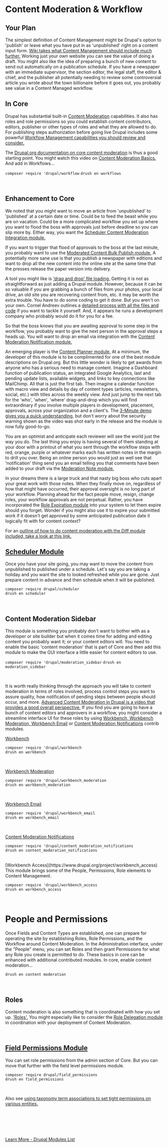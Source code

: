 
# Content Moderation & Workflow

## Your Plan

The simplest definition of Content Management might be Drupal's option to 'publish' or leave what you have put in as 'unpublished' right on a content input form. [Wiki takes what Content Management should include much further.](https://en.wikipedia.org/wiki/Content_moderation)   Working just your own website you can see the value of doing a draft.  You might also like the idea of preparing a bunch of new content to send out automatically on a publication schedule.   If you have a newspaper with an immediate supervisor, the section editor, the legal staff, the editor & chief, and the publisher all potentially needing to review some controversial article you wrote about the town billionaire before it goes out, you probably see value in a Content Managed workflow.  

## In Core

Drupal has substantial built-in [Content Moderation](https://www.drupal.org/docs/8/core/modules/content-moderation/overview) capabilities.  It also has roles and role permissions so you could establish content contributors, editors, publisher or other types of roles and what they are allowed to do.  For publishing steps authorization before going live Drupal includes some powerful [Workflow Management capabilities you should review and consider.](https://www.drupal.org/docs/8/core/modules/workflows/overview)

The [Drupal.org documentation on core content moderation](https://www.drupal.org/docs/8/core/modules/content-moderation/overview) is thus a good starting point. You might watch this video on [Content Moderation Basics.](https://www.youtube.com/watch?v=8R2qiFMU8v8)  And add in Workflows...<br>

`composer require 'drupal/workflow`
`drush en workflows`

<br>




## Enhancement to Core

We noted that you might want to move an article from 'unpublished' to 'published' at a certain date or time.  Could be to feed the beast while you are on vacation.  Could be a more complicated workflow you set up where you want to flood the boss with approvals just before deadline so you can slip more by.  Either way, you want the [Scheduler Content Moderation Integration module.](https://www.drupal.org/project/scheduler_content_moderation_integration)

If you want to trigger that flood of approvals to the boss at the last minute, you probably want to use the [Moderated Content Bulk Publish module.](https://www.drupal.org/project/moderated_content_bulk_publish)  A potentially more sane use is that you publish a newspaper with editions and want to drop all the new content into the online site at the same time that the presses release the paper version into delivery.

A tool you might like is ['drag and drop' file loading.](https://cornel.co/article/drag-and-drop-file-uploader-progressbar-wire-drupal)   Getting it is not as straightforward as just adding a Drupal module.  However, because it can be so valuable if you are grabbing a bunch of files from your photos, your local drive, an old site you are recovering content from, etc. it may be worth the extra trouble.   You have to do some coding to get it done.  But you aren't on your own.  Cornel Andreev outlines a [detailed process with all the files and code](https://cornel.co/article/drag-and-drop-file-uploader-progressbar-wire-drupal) if you want to tackle it yourself.  And, it appears he runs a development company who probably would do it for you for a fee. 

So that the boss knows that you are awaiting approval to some step in the workflow, you probably want to give the next person in the approval steps a heads up.   You will want to drop an email via integration with the [Content Moderation Notification module.](https://www.drupal.org/project/content_moderation_notifications)

An emerging player is the [Content Planner module.](https://www.drupal.org/project/content_planner)  At a minimum, the developer of this module is to be complimented for one of the best module descriptions on Drupal.org.   But this little wonder is likely to get awards from anyone who has a serious need to manage content.  Imagine a Dashboard function of publication status, an integrated Google Analytics, last and pending update lists, available widgets, and links to key connections like MailChimp.  All that is just the first tab.  Then imagine a calendar function with macro view and details by day of content types (articles, newsletters, social, etc.) with titles across the weekly view.  And just jump to the next tab for the 'who', 'when', 'where' drag-and-drop which you will find extraordinary if you involve multiple players in development, placement, approvals, across your organization and a client's.  The [3-Minute demo gives you a quick understanding,](https://www.youtube.com/watch?v=8TzJZR2j_34) but don't worry about the security warning shown as the video was shot early in the release and the module is now fully good-to-go.

You are an optimist and anticipate each reviewer will see the world just the way you do.  The last thing you enjoy is having several of them standing at your door with a printout of what you sent through the workflow steps with red, orange, purple or whatever marks each has written notes in the margin to drill you over.  Being an online person you would just as well see that 'notification' thing send you an email telling you that comments have been added to your draft via the [Moderation Note module.](https://www.drupal.org/project/moderation_note)

In your dreams there is a large truck and that nasty big boss who cuts apart your great work with those notes.  When they finally move on, regardless of how that might have occurred, their approval oversight is no long part of your workflow.  Planning ahead for the fact people move, resign, change roles, your workflow approvals are not perpetual.  Rather, you have incorporated the [Role Expiration module](https://www.drupal.org/project/role_expire) into your system to let them expire should you forget.  Wonder if you might also use it to expire your submitted work if it doesn't get approved by some anticipated publication date it logically fit with for content context?

For an [outline of how to do content moderation with the Diff module included, take a look at this link.](https://www.lullabot.com/articles/basics-drupal-revisions-and-content-moderation)<br>


## [Scheduler Module](https://www.drupal.org/project/scheduler)

Once you have your site going, you may want to move the content from unpublished to published under a schedule.  Let's say you are taking a holiday and you want the site to looked refreshed while you are gone.  Just prepare content in advance and then schedule when it will be published. 

`composer require drupal/scheduler`<br>
`drush en scheduler`

<br>

## Content Moderation Sidebar

This module is something you probably don't want to bother with as a developer or site builder but when it comes time for adding and editing content you probably want it; or your content editors will.  You need to enable the basic 'content moderation' that is part of Core and then add this module to make the GUI interface a little easier for content editors to use.

`composer require 'drupal/moderation_sidebar`
`drush en moderation_sidebar`

<br>

It is worth really thinking through the approach you will take to content moderation in terms of roles involved, process control steps you want to assure quality, how notification of pending steps between people should occur, and more.  [Advanced Content Moderation in Drupal is a video that provides a good overall perspective.](https://www.youtube.com/watch?v=A5Gi8JAry8Q)  If you find you are going to have a bunch of content editors and approvers in a workflow, you might consider a streamline interface UI for these roles by using [Workbench, Workbench Moderation, Workbench Email](https://www.youtube.com/watch?v=VEUZeWOrDeo) or [Content Moderation Notifications](https://drupalize.me/tutorial/overview-workflows-and-content-moderation) contrib modules.

[Workbench](https://www.drupal.org/project/workbench)<br>

`composer require 'drupal/workbench`<br>
`drush en workbench`

<br>

[Workbench Moderation](https://www.drupal.org/project/workbench_moderation)

`composer require 'drupal/workbench_moderation`<br>
`drush en workbench_moderation`

<br>

[Workbench Email](https://www.drupal.org/project/workbench_email)

`composer require 'drupal/workbench_email`<br>
`drush en workbench_email`

<br>

[Content Moderation Notifications](https://www.drupal.org/project/content_moderation_notifications)

`composer require 'drupal/content_moderation_notifications`<br>
`drush en content_moderation_notifications`

<br>
[Workbench Access](https://www.drupal.org/project/workbench_access)
This module brings some of the People, Permissions, Role elements to Content Management.<br>

`composer require 'drupal/workbench_access`<br>
`drush en workbench_access`

<br>



# People and Permissions

Once Fields and Content Types are established, one can prepare for operating the site by establishing Roles, Role Permissions, and the Workflow around Content Moderation.
In the Administration interface, under the "People" menu, you can set Roles and then grant Permissions for what any Role you create is permitted to do.  These basics in core can be enhanced with additional contributed modules.  In core, enable content moderation...<br>

`drush en content moderation`

<br>

## Roles

Content moderation is also something that is coordinated with how you set up. ['Roles'.](../modules/roles.md)  You might especially like to consider the [Role Delegation module](../modules/roles.md#role-delegation-module) in coordination with your deployment of Content Moderation.<br>

<br>

## [Field Permissions Module](https://www.drupal.org/project/field_permissions)
You can set role permissions from the admin section of Core.  But you can move that further with the field level permissions module.<br>

`composer require drupal/field_permissions`<br>
`drush en field_permissions`

<br>

Also see [using taxonomy term associations to set tight permissions on various entities.](../modules/taxonomy.md)

<br>









<br>
<br>
<br>

[Learn More - Drupal Modules List](../chapters.md#drupal-modules)
